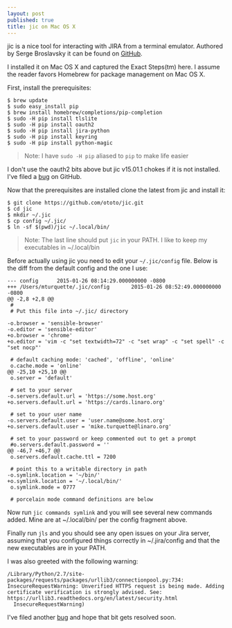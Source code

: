 ```yaml
---
layout: post
published: true
title: jic on Mac OS X
---
```


jic is a nice tool for interacting with JIRA from a terminal emulator.
Authored by Serge Broslavsky it can be found on
[GitHub](https://github.com/ototo/jic).

I installed it on Mac OS X and captured the Exact Steps(tm) here. I
assume the reader favors Homebrew for package management on Mac OS X.

First, install the prerequisites:

```
$ brew update
$ sudo easy_install pip
$ brew install homebrew/completions/pip-completion
$ sudo -H pip install tlslite
$ sudo -H pip install oauth2
$ sudo -H pip install jira-python
$ sudo -H pip install keyring
$ sudo -H pip install python-magic
```

> Note: I have `sudo -H pip` aliased to `pip` to make life easier

I don't use the oauth2 bits above but jic v15.01.1 chokes if it is not
installed. I've filed a [bug](https://github.com/ototo/jic/issues/18) on
GitHub.

Now that the prerequisites are installed clone the latest from jic and install it:

```
$ git clone https://github.com/ototo/jic.git
$ cd jic
$ mkdir ~/.jic
$ cp config ~/.jic/
$ ln -sf $(pwd)/jic ~/.local/bin/
```

> Note: The last line should put `jic` in your PATH. I like to keep my executables in ~/.local/bin

Before actually using jic you need to edit your `~/.jic/config` file.
Below is the diff from the default config and the one I use:

```
--- config      2015-01-26 08:14:29.000000000 -0800
+++ /Users/mturquette/.jic/config       2015-01-26 08:52:49.000000000 -0800
@@ -2,8 +2,8 @@
 #
 # Put this file into ~/.jic/ directory

-o.browser = 'sensible-browser'
-o.editor = 'sensible-editor'
+o.browser = 'chrome'
+o.editor = 'vim -c "set textwidth=72" -c "set wrap" -c "set spell" -c "set nocp"'

 # default caching mode: 'cached', 'offline', 'online'
 o.cache.mode = 'online'
@@ -25,10 +25,10 @@
 o.server = 'default'

 # set to your server
-o.servers.default.url = 'https://some.host.org'
+o.servers.default.url = 'https://cards.linaro.org'

 # set to your user name
-o.servers.default.user = 'user.name@some.host.org'
+o.servers.default.user = 'mike.turquette@linaro.org'

 # set to your password or keep commented out to get a prompt
 #o.servers.default.password = ''
@@ -46,7 +46,7 @@
 o.servers.default.cache.ttl = 7200

 # point this to a writable directory in path
-o.symlink.location = '~/bin/'
+o.symlink.location = '~/.local/bin/'
 o.symlink.mode = 0777

 # porcelain mode command definitions are below
```

Now run `jic commands symlink` and you will see several new commands
added. Mine are at ~/.local/bin/ per the config fragment above.

Finally run `jls` and you should see any open issues on your Jira
server, assuming that you configured things correctly in ~/.jira/config
and that the new executables are in your PATH.

I was also greeted with the following warning:

```
/Library/Python/2.7/site-packages/requests/packages/urllib3/connectionpool.py:734: InsecureRequestWarning: Unverified HTTPS request is being made. Adding certificate verification is strongly advised. See: https://urllib3.readthedocs.org/en/latest/security.html
  InsecureRequestWarning)
```

I've filed another [bug](https://github.com/ototo/jic/issues/17) and
hope that bit gets resolved soon.
